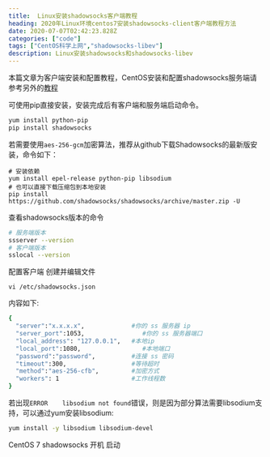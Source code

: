 ```yaml
---
title:  Linux安装shadowsocks客户端教程
heading: 2020年Linux环境centos7安装shadowsocks-client客户端教程方法
date: 2020-07-07T02:42:23.828Z
categories: ["code"]
tags: ["CentOS科学上网","shadowsocks-libev"]
description: Linux安装shadowsocks和shadowsocks-libev
---
```


本篇文章为客户端安装和配置教程，CentOS安装和配置shadowsocks服务端请参考另外的[教程]()

可使用pip直接安装，安装完成后有客户端和服务端启动命令。
```bash
yum install python-pip
pip install shadowsocks
```

若需要使用`aes-256-gcm`加密算法，推荐从github下载Shadowsocks的最新版安装，命令如下：
```
# 安装依赖
yum install epel-release python-pip libsodium
# 也可以直接下载压缩包到本地安装
pip install https://github.com/shadowsocks/shadowsocks/archive/master.zip -U
```

查看shadowsocks版本的命令
```bash
# 服务端版本
ssserver --version
# 客户端版本
sslocal --version
```


配置客户端
创建并编辑文件
```bahs
vi /etc/shadowsocks.json
```

内容如下: 
```bash
{
  "server":"x.x.x.x",             #你的 ss 服务器 ip
  "server_port":1053,                #你的 ss 服务器端口
  "local_address": "127.0.0.1",   #本地ip
  "local_port":1080,                 #本地端口
  "password":"password",          #连接 ss 密码
  "timeout":300,                  #等待超时
  "method":"aes-256-cfb",         #加密方式
  "workers": 1                    #工作线程数
}
```

若出现`ERROR    libsodium not found`错误，则是因为部分算法需要libsodium支持，可以通过yum安装libsodium:  
```bash
yum install -y libsodium libsodium-devel
```


CentOS 7 shadowsocks 开机 启动